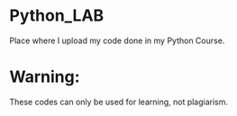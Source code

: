 # Python_LAB

Place where I upload my code done in my Python Course.

# Warning:

These codes can only be used for learning, not plagiarism.

